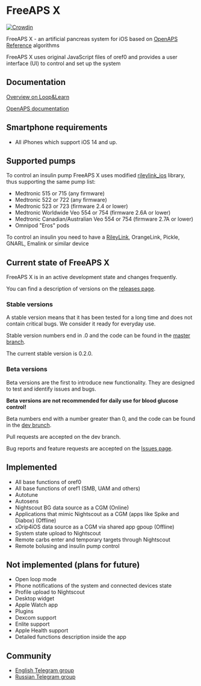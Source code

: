 # FreeAPS X

[![Crowdin](https://badges.crowdin.net/freeaps-x/localized.svg)](https://crowdin.com/project/freeaps-x)

FreeAPS X - an artificial pancreas system for iOS based on [OpenAPS Reference](https://github.com/openaps/oref0) algorithms

FreeAPS X uses original JavaScript files of oref0 and provides a user interface (UI) to control and set up the system

## Documentation

[Overview on Loop&Learn](https://www.loopandlearn.org/freeaps-x/)

[OpenAPS documentation](https://openaps.readthedocs.io/en/latest/)

## Smartphone requirements

- All iPhones which support iOS 14 and up.

## Supported pumps

To control an insulin pump FreeAPS X uses modified [rileylink_ios](https://github.com/ps2/rileylink_ios) library, thus supporting the same pump list:

- Medtronic 515 or 715 (any firmware)
- Medtronic 522 or 722 (any firmware)
- Medtronic 523 or 723 (firmware 2.4 or lower)
- Medtronic Worldwide Veo 554 or 754 (firmware 2.6A or lower)
- Medtronic Canadian/Australian Veo 554 or 754 (firmware 2.7A or lower)
- Omnipod "Eros" pods

To control an insulin you need to have a [RileyLink](https://getrileylink.org), OrangeLink, Pickle, GNARL, Emalink or similar device

## Current state of FreeAPS X

FreeAPS X is in an active development state and changes frequently.

You can find a description of versions on the [releases page](https://github.com/ivalkou/freeaps/releases).

### Stable versions

A stable version means that it has been tested for a long time and does not contain critical bugs. We consider it ready for everyday use.

Stable version numbers end in .0 and the code can be found in the [master branch](https://github.com/ivalkou/freeaps/tree/master).

The current stable version is 0.2.0.

### Beta versions

Beta versions are the first to introduce new functionality. They are designed to test and identify issues and bugs.

**Beta versions are not recommended for daily use for blood glucose control!**

Beta numbers end with a number greater than 0, and the code can be found in the [dev brunch](https://github.com/ivalkou/freeaps/tree/dev).

Pull requests are accepted on the dev branch.

Bug reports and feature requests are accepted on the [Issues page](https://github.com/ivalkou/freeaps/issues).

## Implemented

- All base functions of oref0
- All base functions of oref1 (SMB, UAM and others)
- Autotune
- Autosens
- Nightscout BG data source as a CGM (Online)
- Applications that mimic Nightscout as a CGM (apps like Spike and Diabox) (Offline)
- xDrip4iOS data source as a CGM via shared app gpoup (Offline)
- System state upload to Nightscout
- Remote carbs enter and temporary targets through Nightscout
- Remote bolusing and insulin pump control

## Not implemented (plans for future)

- Open loop mode
- Phone notifications of the system and connected devices state
- Profile upload to Nightscout
- Desktop widget
- Apple Watch app
- Plugins
- Dexcom support
- Enlite support
- Apple Health support
- Detailed functions description inside the app

## Community

- [English Telegram group](https://t.me/freeapsx_eng)
- [Russian Telegram group](https://t.me/freeapsx)

